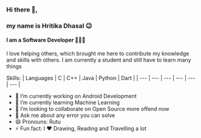 ### Hi there 👋, 
### my name is Hritika Dhasal 😉
#### I am a Software Developer 👩🏼‍💻

I love helping others, which brought me here to contribute my knowledge and skills with others. I am currently a student and still have to learn many things 

Skills: | Languages | C | C++ | Java | Python | Dart |
| --- | --- | --- | --- | --- | --- |

- 🔭 I’m currently working on Android Development 
- 🌱 I’m currently learning Machine Learning 
- 👯 I’m looking to collaborate on Open Source more offend now 
- 💬 Ask me about any error you can solve 
- 😄 Pronouns: Rutu 
- ⚡ Fun fact: I ❤️️ Drawing, Reading and Travelling a lot 





